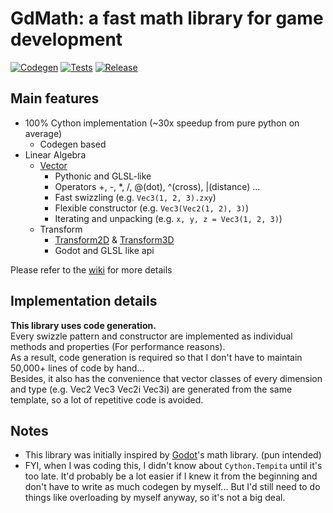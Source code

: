 # GdMath: a fast math library for game development

[![Codegen](https://github.com/shBLOCK/GdMath/actions/workflows/codegen.yml/badge.svg)](https://github.com/shBLOCK/GdMath/actions/workflows/codegen.yml)
[![Tests](https://github.com/shBLOCK/GdMath/actions/workflows/tests.yml/badge.svg)](https://github.com/shBLOCK/GdMath/actions/workflows/tests.yml)
[![Release](https://github.com/shBLOCK/GdMath/actions/workflows/release.yml/badge.svg)](https://github.com/shBLOCK/GdMath/actions/workflows/release.yml)

## Main features
- 100% Cython implementation (~30x speedup from pure python on average)
  - Codegen based
- Linear Algebra
  - [Vector](https://github.com/shBLOCK/GdMath/wiki#vectors)
    - Pythonic and GLSL-like
    - Operators +, -, *, /, @(dot), ^(cross), |(distance) ...
    - Fast swizzling (e.g. `Vec3(1, 2, 3).zxy`)
    - Flexible constructor (e.g. `Vec3(Vec2(1, 2), 3)`)
    - Iterating and unpacking (e.g. `x, y, z = Vec3(1, 2, 3)`)
  - Transform
    - [Transform2D](https://github.com/shBLOCK/GdMath/wiki#transform2d) & [Transform3D](https://github.com/shBLOCK/GdMath/wiki#transform3d)
    - Godot and GLSL like api

Please refer to the [wiki](https://github.com/shBLOCK/GdMath/wiki) for more details

## Implementation details
**This library uses code generation.**   
Every swizzle pattern and constructor are implemented as individual methods and properties (For performance reasons).   
As a result, code generation is required so that I don't have to maintain 50,000+ lines of code by hand...   
Besides, it also has the convenience that vector classes of every dimension and type (e.g. Vec2 Vec3 Vec2i Vec3i) are generated from the same template, so a lot of repetitive code is avoided.

## Notes
- This library was initially inspired by [Godot](https://godotengine.org/)'s math library. (pun intended)   
- FYI, when I was coding this, I didn't know about `Cython.Tempita` until it's too late. It'd probably be a lot easier if I knew it from the beginning and don't have to write as much codegen by myself... But I'd still need to do things like overloading by myself anyway, so it's not a big deal.
